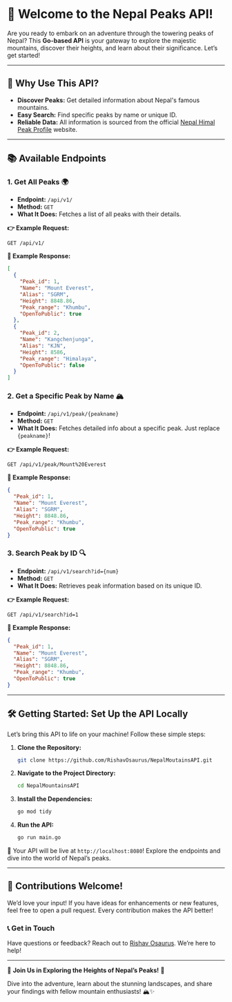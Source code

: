# 🌄 Welcome to the Nepal Peaks API!

Are you ready to embark on an adventure through the towering peaks of Nepal? This **Go-based API** is your gateway to explore the majestic mountains, discover their heights, and learn about their significance. Let’s get started!

---

## 🚀 **Why Use This API?**

- **Discover Peaks:** Get detailed information about Nepal's famous mountains.
- **Easy Search:** Find specific peaks by name or unique ID.
- **Reliable Data:** All information is sourced from the official [Nepal Himal Peak Profile](https://nepalhimalpeakprofile.org/peak-profile) website.

---

## 📚 **Available Endpoints**

### 1. **Get All Peaks** 🌍
- **Endpoint:** `/api/v1/`
- **Method:** `GET`
- **What It Does:** Fetches a list of all peaks with their details.

**👉 Example Request:**
```http
GET /api/v1/
```

**🌟 Example Response:**
```json
[
  {
    "Peak_id": 1,
    "Name": "Mount Everest",
    "Alias": "SGRM",
    "Height": 8848.86,
    "Peak_range": "Khumbu",
    "OpenToPublic": true
  },
  {
    "Peak_id": 2,
    "Name": "Kangchenjunga",
    "Alias": "KJN",
    "Height": 8586,
    "Peak_range": "Himalaya",
    "OpenToPublic": false
  }
]
```

### 2. **Get a Specific Peak by Name** 🏔️
- **Endpoint:** `/api/v1/peak/{peakname}`
- **Method:** `GET`
- **What It Does:** Fetches detailed info about a specific peak. Just replace `{peakname}`!

**👉 Example Request:**
```http
GET /api/v1/peak/Mount%20Everest
```

**🌟 Example Response:**
```json
{
  "Peak_id": 1,
  "Name": "Mount Everest",
  "Alias": "SGRM",
  "Height": 8848.86,
  "Peak_range": "Khumbu",
  "OpenToPublic": true
}
```

### 3. **Search Peak by ID** 🔍
- **Endpoint:** `/api/v1/search?id={num}`
- **Method:** `GET`
- **What It Does:** Retrieves peak information based on its unique ID.

**👉 Example Request:**
```http
GET /api/v1/search?id=1
```

**🌟 Example Response:**
```json
{
  "Peak_id": 1,
  "Name": "Mount Everest",
  "Alias": "SGRM",
  "Height": 8848.86,
  "Peak_range": "Khumbu",
  "OpenToPublic": true
}
```

---

## 🛠 **Getting Started: Set Up the API Locally**

Let’s bring this API to life on your machine! Follow these simple steps:

1. **Clone the Repository:**
   ```bash
   git clone https://github.com/RishavOsaurus/NepalMoutainsAPI.git
   ```

2. **Navigate to the Project Directory:**
   ```bash
   cd NepalMountainsAPI
   ```

3. **Install the Dependencies:**
   ```bash
   go mod tidy
   ```

4. **Run the API:**
   ```bash
   go run main.go
   ```

🚀 Your API will be live at `http://localhost:8080`! Explore the endpoints and dive into the world of Nepal’s peaks.

---

## 🤝 **Contributions Welcome!**

We’d love your input! If you have ideas for enhancements or new features, feel free to open a pull request. Every contribution makes the API better!

### 📞 **Get in Touch**

Have questions or feedback? Reach out to [Rishav Osaurus](mailto:your-email@example.com). We’re here to help!

---

🌟 **Join Us in Exploring the Heights of Nepal’s Peaks!** 🌟

Dive into the adventure, learn about the stunning landscapes, and share your findings with fellow mountain enthusiasts! 🏔️✨
